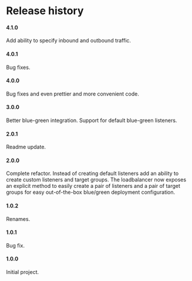 # Release history

#### 4.1.0
Add ability to specify inbound and outbound traffic.

#### 4.0.1
Bug fixes.

#### 4.0.0
Bug fixes and even prettier and more convenient code.

#### 3.0.0
Better blue-green integration. Support for default blue-green listeners.

#### 2.0.1
Readme update.

#### 2.0.0
Complete refactor. Instead of creating default listeners add an ability to create custom listeners and
target groups. The loadbalancer now exposes an explicit method to easily create a pair of listeners and
a pair of target groups for easy out-of-the-box blue/green deployment configuration.

#### 1.0.2
Renames.

#### 1.0.1
Bug fix.

#### 1.0.0
Initial project.
